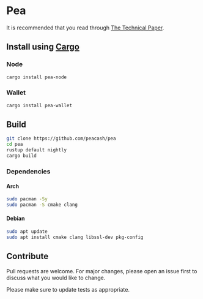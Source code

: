 # Pea

It is recommended that you read through [The Technical Paper](https://github.com/peacash/paper/blob/main/README.md).

## Install using [Cargo](https://doc.rust-lang.org/cargo/)

### Node

```bash
cargo install pea-node
```

### Wallet

```bash
cargo install pea-wallet
```

## Build

```bash
git clone https://github.com/peacash/pea
cd pea
rustup default nightly
cargo build
```

### Dependencies

#### Arch

```bash
sudo pacman -Sy
sudo pacman -S cmake clang
```

#### Debian

```bash
sudo apt update
sudo apt install cmake clang libssl-dev pkg-config
```

## Contribute

Pull requests are welcome. For major changes, please open an issue first to discuss what you would like to change.

Please make sure to update tests as appropriate.
